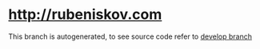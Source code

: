 # http://rubeniskov.com

This branch is autogenerated, to see source code refer to [develop branch](https://github.com/rubeniskov/rubeniskov.github.io/tree/develop)
